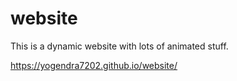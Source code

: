 # website

This is a dynamic website with lots of animated stuff.

https://yogendra7202.github.io/website/
